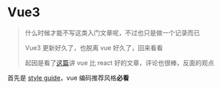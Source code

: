 # Vue3

> 什么时候才能不写这类入门文章呢，不过也只是做一个记录而已
>
> Vue3 更新好久了，也脱离 vue 好久了，回来看看
>
> 起因是看了[这篇](https://hswolff.com/blog/what-vuejs-does-better-than-react/)讲 vue 比 react 好的文章，评论也很棒，反面的观点

首先是 [style guide](https://v3.vuejs.org/style-guide/#rule-categories)，vue 编码推荐风格**必看**



